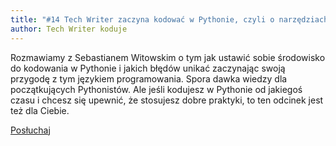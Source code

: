 ```yaml
---
title: "#14 Tech Writer zaczyna kodować w Pythonie, czyli o narzędziach i dobrych praktykach"
author: Tech Writer koduje
---
```


Rozmawiamy z Sebastianem Witowskim o tym jak ustawić sobie środowisko do kodowania w Pythonie i jakich błędów unikać zaczynając swoją przygodę z tym językiem programowania. Spora dawka wiedzy dla początkujących Pythonistów. Ale jeśli kodujesz w Pythonie od jakiegoś czasu i chcesz się upewnić, że stosujesz dobre praktyki, to ten odcinek jest też dla Ciebie.

<a class="listenButton" href="https://anchor.fm/docdeveloper/episodes/14-Tech-Writer-zaczyna-kodowa-w-Pythonie--czyli-o-narzdziach-i-dobrych-praktykach-ebrd81/a-a1oq0t8" target="_blank" rel="noopener noreferrer">Posłuchaj</a>
